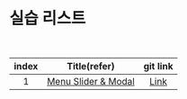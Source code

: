 # 실습 리스트



<br>

| index |                         Title(refer)                         |                           git link                           |
| :---: | :----------------------------------------------------------: | :----------------------------------------------------------: |
|   1   | [Menu Slider & Modal](https://github.com/bradtraversy/vanillawebprojects/tree/master/modal-menu-slider) | [Link](https://github.com/chichchic/js_practice/tree/master/My_Landing_Page) |

<br>

